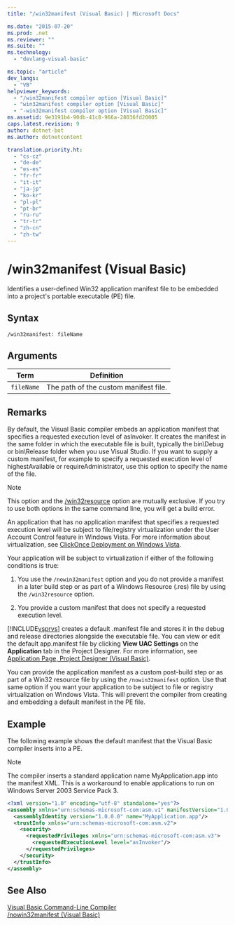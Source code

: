 ```yaml
---
title: "/win32manifest (Visual Basic) | Microsoft Docs"

ms.date: "2015-07-20"
ms.prod: .net
ms.reviewer: ""
ms.suite: ""
ms.technology: 
  - "devlang-visual-basic"

ms.topic: "article"
dev_langs: 
  - "VB"
helpviewer_keywords: 
  - "/win32manifest compiler option [Visual Basic]"
  - "win32manifest compiler option [Visual Basic]"
  - "-win32manifest compiler option [Visual Basic]"
ms.assetid: 9e3191b4-90db-41c8-966a-28036fd20005
caps.latest.revision: 9
author: dotnet-bot
ms.author: dotnetcontent

translation.priority.ht: 
  - "cs-cz"
  - "de-de"
  - "es-es"
  - "fr-fr"
  - "it-it"
  - "ja-jp"
  - "ko-kr"
  - "pl-pl"
  - "pt-br"
  - "ru-ru"
  - "tr-tr"
  - "zh-cn"
  - "zh-tw"
---
```

# /win32manifest (Visual Basic)
Identifies a user-defined Win32 application manifest file to be embedded into a project's portable executable (PE) file.  
  
## Syntax  
  
```  
/win32manifest: fileName  
```  
  
## Arguments  
  
|Term|Definition|  
|---|---|  
|`fileName`|The path of the custom manifest file.|  
  
## Remarks  
 By default, the Visual Basic compiler embeds an application manifest that specifies a requested execution level of asInvoker. It creates the manifest in the same folder in which the executable file is built, typically the bin\Debug or bin\Release folder when you use Visual Studio. If you want to supply a custom manifest, for example to specify a requested execution level of highestAvailable or requireAdministrator, use this option to specify the name of the file.  
  
> [!NOTE]
>  This option and the [/win32resource](../../../visual-basic/reference/command-line-compiler/win32resource.md) option are mutually exclusive. If you try to use both options in the same command line, you will get a build error.  
  
 An application that has no application manifest that specifies a requested execution level will be subject to file/registry virtualization under the User Account Control feature in Windows Vista. For more information about virtualization, see [ClickOnce Deployment on Windows Vista](/visualstudio/deployment/clickonce-deployment-on-windows-vista).  
  
 Your application will be subject to virtualization if either of the following conditions is true:  
  
1.  You use the `/nowin32manifest` option and you do not provide a manifest in a later build step or as part of a Windows Resource (.res) file by using the `/win32resource` option.  
  
2.  You provide a custom manifest that does not specify a requested execution level.  
  
 [!INCLUDE[vsprvs](~/includes/vsprvs-md.md)] creates a default .manifest file and stores it in the debug and release directories alongside the executable file. You can view or edit the default app.manifest file by clicking **View UAC Settings** on the **Application** tab in the Project Designer. For more information, see [Application Page, Project Designer (Visual Basic)](/visualstudio/ide/reference/application-page-project-designer-visual-basic).  
  
 You can provide the application manifest as a custom post-build step or as part of a Win32 resource file by using the `/nowin32manifest` option. Use that same option if you want your application to be subject to file or registry virtualization on Windows Vista. This will prevent the compiler from creating and embedding a default manifest in the PE file.  
  
## Example  
 The following example shows the default manifest that the Visual Basic compiler inserts into a PE.  
  
> [!NOTE]
>  The compiler inserts a standard application name MyApplication.app into the manifest XML. This is a workaround to enable applications to run on Windows Server 2003 Service Pack 3.  
  
```xml  
<?xml version="1.0" encoding="utf-8" standalone="yes"?>  
<assembly xmlns="urn:schemas-microsoft-com:asm.v1" manifestVersion="1.0">  
  <assemblyIdentity version="1.0.0.0" name="MyApplication.app"/>  
  <trustInfo xmlns="urn:schemas-microsoft-com:asm.v2">  
    <security>  
      <requestedPrivileges xmlns="urn:schemas-microsoft-com:asm.v3">  
        <requestedExecutionLevel level="asInvoker"/>  
      </requestedPrivileges>  
    </security>  
  </trustInfo>  
</assembly>  
```  
  
## See Also  
 [Visual Basic Command-Line Compiler](../../../visual-basic/reference/command-line-compiler/index.md)   
 [/nowin32manifest (Visual Basic)](../../../visual-basic/reference/command-line-compiler/nowin32manifest.md)